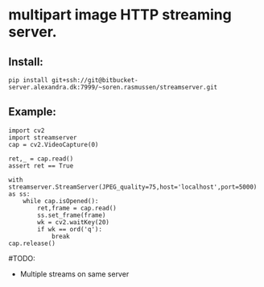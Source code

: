 # multipart image HTTP streaming server.

## Install:
```
pip install git+ssh://git@bitbucket-server.alexandra.dk:7999/~soren.rasmussen/streamserver.git
```

## Example:
```
import cv2
import streamserver
cap = cv2.VideoCapture(0)

ret,_ = cap.read()
assert ret == True

with streamserver.StreamServer(JPEG_quality=75,host='localhost',port=5000) as ss:
    while cap.isOpened():
        ret,frame = cap.read()
        ss.set_frame(frame)
        wk = cv2.waitKey(20)
        if wk == ord('q'):
            break
cap.release()
```

#TODO:
* Multiple streams on same server
